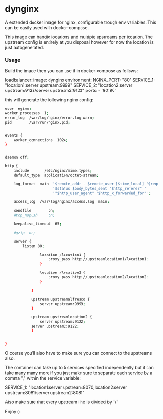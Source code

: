# dynginx
A extended docker image for nginx, configurable trough env variables. This can be easily used with docker-compose.

This image can handle locations and multiple upstreams per location.
The upstream config is entirely at you disposal however for now the location is just autogenerated.

### Usage

Build the image then you can use it in docker-compose as follows:

loadbalancer:
  image: dynginx
  environment:
    NGINX_PORT: "80"
    SERVICE_1: "location1:server upstream:9999"
    SERVICE_2: "location2:server upstream:9122/server upstream2:9122"
  ports:
    - '80:80'


this will generate the following nginx config:

```bash
user  nginx;
worker_processes  1;
error_log  /var/log/nginx/error.log warn;
pid        /var/run/nginx.pid;


events {
    worker_connections  1024;
}


daemon off;

http {
    include       /etc/nginx/mime.types;
    default_type  application/octet-stream;

    log_format  main  '$remote_addr - $remote_user [$time_local] "$request" '
                      '$status $body_bytes_sent "$http_referer" '
                      '"$http_user_agent" "$http_x_forwarded_for"';

    access_log  /var/log/nginx/access.log  main;

    sendfile        on;
    #tcp_nopush     on;

    keepalive_timeout  65;

    #gzip  on;

    server {
        listen 80;

       			location /location1 {
       				proxy_pass http://upstreamlocation1/location1;
       			}

       			location /location2 {
       				proxy_pass http://upstreamlocation2/location2;
       			}

       		}

       		upstream upstreamalfresco {
       			server upstream:9999;
       		}

       		upstream upstreamlocation2 {
       			server upstream:9122;
            server upstream2:9122;
       		}


}
```
O course you'll also have to make sure you can connect to the upstreams also.


The container can take up to 5 services specified independently but it can take many many more if you just make sure to separate each service by a comma "," within the service variable:

  SERVICE_1: "location1:server upstream:8070,location2:server upstream:8081/server upstream2:8081"


Also make sure that every upstream line is divided by "/"

Enjoy :)
